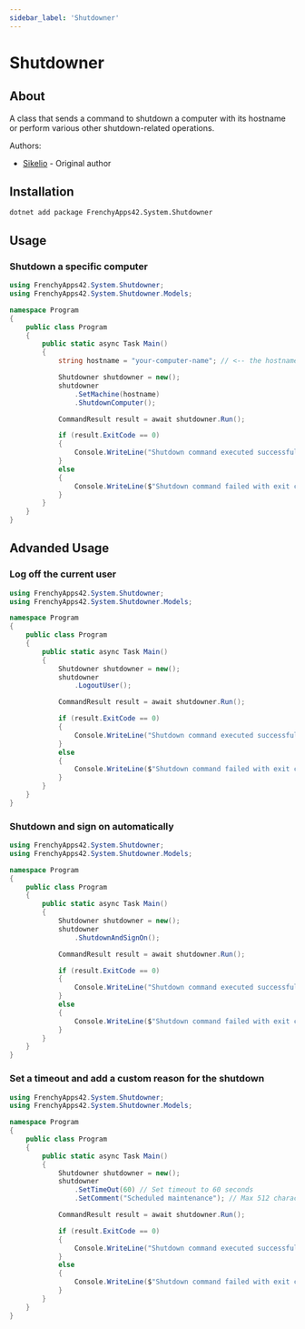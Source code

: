 ```yaml
---
sidebar_label: 'Shutdowner'
---
```


# Shutdowner

## About
A class that sends a command to shutdown a computer with its hostname or perform various other shutdown-related operations.

Authors:
* [Sikelio](https://github.com/Sikelio) - Original author

## Installation

```
dotnet add package FrenchyApps42.System.Shutdowner
```

## Usage
### Shutdown a specific computer
```cs title="Program.cs"
using FrenchyApps42.System.Shutdowner;
using FrenchyApps42.System.Shutdowner.Models;

namespace Program
{
    public class Program
    {
        public static async Task Main()
        {
            string hostname = "your-computer-name"; // <-- the hostname of the machine you want to shutdown.

            Shutdowner shutdowner = new();
            shutdowner
                .SetMachine(hostname)
                .ShutdownComputer();

            CommandResult result = await shutdowner.Run();

            if (result.ExitCode == 0)
            {
                Console.WriteLine("Shutdown command executed successfully.");
            }
            else
            {
                Console.WriteLine($"Shutdown command failed with exit code {result.ExitCode}. Error: {result.ErrorMessage}");
            }
        }
    }
}
```

## Advanded Usage
### Log off the current user
```cs title="Program.cs"
using FrenchyApps42.System.Shutdowner;
using FrenchyApps42.System.Shutdowner.Models;

namespace Program
{
    public class Program
    {
        public static async Task Main()
        {
            Shutdowner shutdowner = new();
            shutdowner
                .LogoutUser();

            CommandResult result = await shutdowner.Run();

            if (result.ExitCode == 0)
            {
                Console.WriteLine("Shutdown command executed successfully.");
            }
            else
            {
                Console.WriteLine($"Shutdown command failed with exit code {result.ExitCode}. Error: {result.ErrorMessage}");
            }
        }
    }
}
```

### Shutdown and sign on automatically
```cs title="Program.cs"
using FrenchyApps42.System.Shutdowner;
using FrenchyApps42.System.Shutdowner.Models;

namespace Program
{
    public class Program
    {
        public static async Task Main()
        {
            Shutdowner shutdowner = new();
            shutdowner
                .ShutdownAndSignOn();

            CommandResult result = await shutdowner.Run();

            if (result.ExitCode == 0)
            {
                Console.WriteLine("Shutdown command executed successfully.");
            }
            else
            {
                Console.WriteLine($"Shutdown command failed with exit code {result.ExitCode}. Error: {result.ErrorMessage}");
            }
        }
    }
}
```

### Set a timeout and add a custom reason for the shutdown
```cs title="Program.cs"
using FrenchyApps42.System.Shutdowner;
using FrenchyApps42.System.Shutdowner.Models;

namespace Program
{
    public class Program
    {
        public static async Task Main()
        {
            Shutdowner shutdowner = new();
            shutdowner
                .SetTimeOut(60) // Set timeout to 60 seconds
                .SetComment("Scheduled maintenance"); // Max 512 characters

            CommandResult result = await shutdowner.Run();

            if (result.ExitCode == 0)
            {
                Console.WriteLine("Shutdown command executed successfully.");
            }
            else
            {
                Console.WriteLine($"Shutdown command failed with exit code {result.ExitCode}. Error: {result.ErrorMessage}");
            }
        }
    }
}
```
